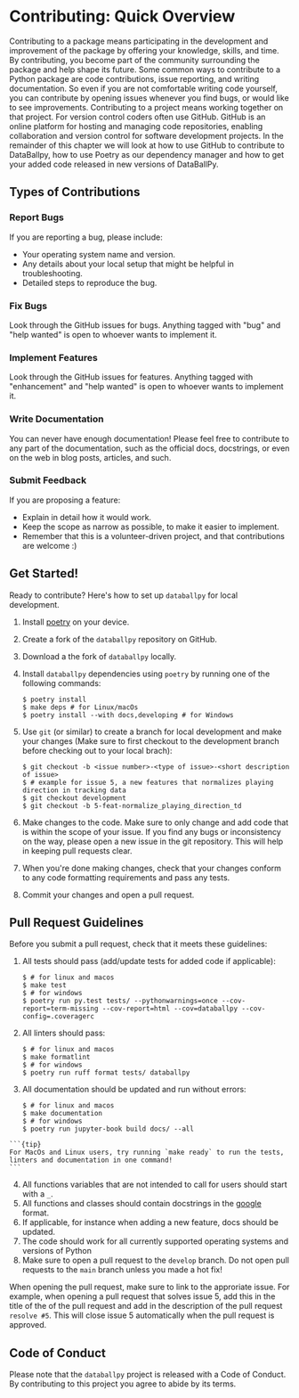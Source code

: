 # Contributing: Quick Overview

Contributing to a package means participating in the development and improvement of the package by offering your knowledge, skills, and time. By contributing, you become part of the community surrounding the package and help shape its future. Some common ways to contribute to a Python package are code contributions, issue reporting, and writing documentation. So even if you are not comfortable writing code yourself, you can contribute by opening issues whenever you find bugs, or would like to see improvements. Contributing to a project means working together on that project. For version control coders often use GitHub. GitHub is an online platform for hosting and managing code repositories, enabling collaboration and version control for software development projects. In the remainder of this chapter we will look at how to use GitHub to contribute to DataBallpy, how to use Poetry as our dependency manager and how to get your added code released in new versions of DataBallPy.

## Types of Contributions

### Report Bugs

If you are reporting a bug, please include:

* Your operating system name and version.
* Any details about your local setup that might be helpful in troubleshooting.
* Detailed steps to reproduce the bug.

### Fix Bugs

Look through the GitHub issues for bugs. Anything tagged with "bug" and "help
wanted" is open to whoever wants to implement it.

### Implement Features

Look through the GitHub issues for features. Anything tagged with "enhancement"
and "help wanted" is open to whoever wants to implement it.

### Write Documentation

You can never have enough documentation! Please feel free to contribute to any
part of the documentation, such as the official docs, docstrings, or even
on the web in blog posts, articles, and such.

### Submit Feedback

If you are proposing a feature:

* Explain in detail how it would work.
* Keep the scope as narrow as possible, to make it easier to implement.
* Remember that this is a volunteer-driven project, and that contributions
  are welcome :)

## Get Started!

Ready to contribute? Here's how to set up `databallpy` for local development.

1. Install [poetry](https://python-poetry.org/) on your device. 
2. Create a fork of the `databallpy` repository on GitHub.
3. Download a the fork  of `databallpy` locally.
4. Install `databallpy` dependencies using `poetry` by running one of the following commands:

    ```console
    $ poetry install
    $ make deps # for Linux/macOs
    $ poetry install --with docs,developing # for Windows
    ```
5. Use `git` (or similar) to create a branch for local development and make your changes (Make sure to first checkout to the development branch before checking out to your local brach):

    ```console
    $ git checkout -b <issue number>-<type of issue>-<short description of issue>
    $ # example for issue 5, a new features that normalizes playing direction in tracking data
    $ git checkout development
    $ git checkout -b 5-feat-normalize_playing_direction_td
    ```

6. Make changes to the code. Make sure to only change and add code that is within the scope of your issue. If you find any bugs or inconsistency on the way, please open a new issue in the git repository. This will help in keeping pull requests clear.

7. When you're done making changes, check that your changes conform to any code formatting requirements and pass any tests.
      
8. Commit your changes and open a pull request.

## Pull Request Guidelines

Before you submit a pull request, check that it meets these guidelines:

  1. All tests should pass (add/update tests for added code if applicable): 
     
      ```console
      $ # for linux and macos
      $ make test
      $ # for windows
      $ poetry run py.test tests/ --pythonwarnings=once --cov-report=term-missing --cov-report=html --cov=databallpy --cov-config=.coveragerc
      ```

  2. All linters should pass:
      
      ```console
      $ # for linux and macos
      $ make formatlint
      $ # for windows
      $ poetry run ruff format tests/ databallpy
      ```
  
  3. All documentation should be updated and run without errors:
        
      ```console
      $ # for linux and macos
      $ make documentation
      $ # for windows
      $ poetry run jupyter-book build docs/ --all
      ```

````{margin}
```{tip}
For MacOs and Linux users, try running `make ready` to run the tests, linters and documentation in one command!
```
````

  4. All functions variables that are not intended to call for users should start with a `_`.
  5. All functions and classes should contain docstrings in the [google](https://github.com/NilsJPWerner/autoDocstring/blob/HEAD/docs/google.md) format.
  6. If applicable, for instance when adding a new feature, docs should be updated.
  7. The code should work for all currently supported operating systems and versions of Python
  8. Make sure to open a pull request to the `develop` branch. Do not open pull requests to the `main` branch unless you made a hot fix!

When opening the pull request, make sure to link to the approriate issue. For example, when opening a pull request that solves issue 5, add this in the title of the 
of the pull request and add in the description of the pull request `resolve #5`. This will close issue 5 automatically when the pull request is approved.

## Code of Conduct

Please note that the `databallpy` project is released with a
Code of Conduct. By contributing to this project you agree to abide by its terms.
